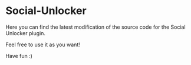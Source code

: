 Social-Unlocker
===============

Here you can find the latest modification of the source code for the Social Unlocker plugin.

Feel free to use it as you want!

Have fun :)
